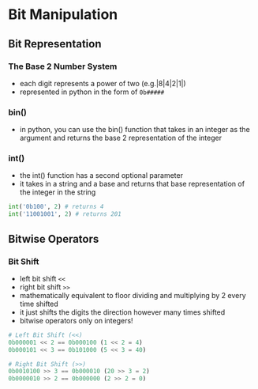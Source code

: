 # Bit Manipulation

## Bit Representation

### The Base 2 Number System
* each digit represents a power of two (e.g.|8|4|2|1|)
* represented in python in the form of ```0b#####```

### bin()
* in python, you can use the bin() function that takes in an integer as the argument and returns the base 2 representation of the integer

### int()
* the int() function has a second optional parameter
* it takes in a string and a base and returns that base representation of the integer in the string
```python
int('0b100', 2) # returns 4
int('11001001', 2) # returns 201
```

## Bitwise Operators

### Bit Shift
* left bit shift ```<<```
* right bit shift ```>>```
* mathematically equivalent to floor dividing and multiplying by 2 every time shifted
* it just shifts the digits the direction however many times shifted
* bitwise operators only on integers!
```Python
# Left Bit Shift (<<)  
0b000001 << 2 == 0b000100 (1 << 2 = 4)
0b000101 << 3 == 0b101000 (5 << 3 = 40)       

# Right Bit Shift (>>)
0b0010100 >> 3 == 0b000010 (20 >> 3 = 2)
0b0000010 >> 2 == 0b000000 (2 >> 2 = 0)
```
